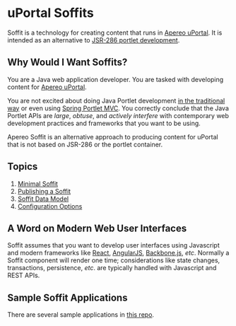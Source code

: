 # uPortal Soffits

Soffit is a technology for creating content that runs in [Apereo uPortal][].  It
is intended as an alternative to [JSR-286 portlet development][].

## Why Would I Want Soffits?

You are a Java web application developer.  You are tasked with developing content
for [Apereo uPortal][].

You are not excited about doing Java Portlet development
[in the traditional way][] or even using [Spring Portlet MVC][].  You correctly
conclude that the Java Portlet APIs are _large_, _obtuse_, and _actively
interfere_ with contemporary web development practices and frameworks that you
want to be using.

Apereo Soffit is an alternative approach to producing content for uPortal that
is not based on JSR-286 or the portlet container.

## Topics

1. [Minimal Soffit](minimal_soffit.md)
2. [Publishing a Soffit](publishing_a_soffit.md)
3. [Soffit Data Model](soffit_data_model.md)
4. [Configuration Options](configuration_options.md)

## A Word on Modern Web User Interfaces

Soffit assumes that you want to develop user interfaces using Javascript and
modern frameworks like [React][], [AngularJS][], [Backbone.js][], _etc_.
Normally a Soffit component will render one time;  considerations like state
changes, transactions, persistence, _etc_. are typically handled with Javascript
and REST APIs.

## Sample Soffit Applications

There are several sample applications in [this repo][].

[Apereo uPortal]: https://www.apereo.org/projects/uportal
[JSR-286 portlet development]: https://jcp.org/en/jsr/detail?id=286
[in the traditional way]: http://www.theserverside.com/tutorial/JSR-286-development-tutorial-An-introduction-to-portlet-programming
[Spring Portlet MVC]: http://docs.spring.io/autorepo/docs/spring/3.2.x/spring-framework-reference/html/portlet.html
[React]: https://facebook.github.io/react/
[AngularJS]: https://angularjs.org/
[Backbone.js]: http://backbonejs.org/
[this repo]: https://github.com/drewwills/soffit-samples
